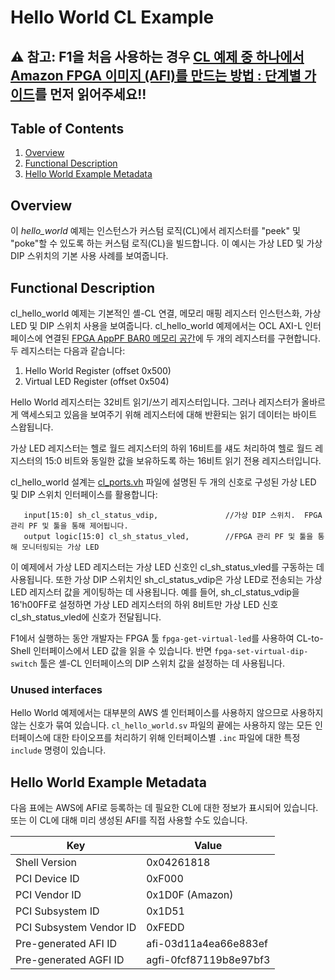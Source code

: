 # Hello World CL Example


## **⚠️ 참고:** F1을 처음 사용하는 경우 [CL 예제 중 하나에서 Amazon FPGA 이미지 (AFI)를 만드는 방법 : 단계별 가이드](./../../../README.md)를 먼저 읽어주세요!!

## Table of Contents

1. [Overview](#overview)
2. [Functional Description](#description)
3. [Hello World Example Metadata](#metadata)


<a name="overview"></a>
## Overview

이 *hello_world* 예제는 인스턴스가 커스텀 로직(CL)에서 레지스터를 "peek" 및 "poke"할 수 있도록 하는 커스텀 로직(CL)을 빌드합니다.
이 예시는 가상 LED 및 가상 DIP 스위치의 기본 사용 사례를 보여줍니다.

<a name="description"></a>
## Functional Description

cl_hello_world 예제는 기본적인 셸-CL 연결, 메모리 매핑 레지스터 인스턴스화, 가상 LED 및 DIP 스위치 사용을 보여줍니다.
cl_hello_world 예제에서는 OCL AXI-L 인터페이스에 연결된 [FPGA AppPF BAR0 메모리 공간](../../../docs/AWS_Fpga_Pcie_Memory_Map.md)에 두 개의 레지스터를 구현합니다. 
두 레지스터는 다음과 같습니다:

1. Hello World Register (offset 0x500)
2. Virtual LED Register (offset 0x504)

Hello World 레지스터는 32비트 읽기/쓰기 레지스터입니다. 그러나 레지스터가 올바르게 액세스되고 있음을 보여주기 위해 레지스터에 대해 반환되는 읽기 데이터는 바이트 스왑됩니다.

가상 LED 레지스터는 헬로 월드 레지스터의 하위 16비트를 섀도 처리하여 헬로 월드 레지스터의 15:0 비트와 동일한 값을 보유하도록 하는 16비트 읽기 전용 레지스터입니다.

cl_hello_world 설계는 [cl_ports.vh](./../../../common/shell_stable/design/interfaces/cl_ports.vh) 파일에 설명된 두 개의 신호로 구성된 가상 LED 및 DIP 스위치 인터페이스를 활용합니다:


```
   input[15:0] sh_cl_status_vdip,               //가상 DIP 스위치.  FPGA 관리 PF 및 툴을 통해 제어됩니다.
   output logic[15:0] cl_sh_status_vled,        //FPGA 관리 PF 및 툴을 통해 모니터링되는 가상 LED
```

이 예제에서 가상 LED 레지스터는 가상 LED 신호인 cl_sh_status_vled를 구동하는 데 사용됩니다. 
또한 가상 DIP 스위치인 sh_cl_status_vdip은 가상 LED로 전송되는 가상 LED 레지스터 값을 게이팅하는 데 사용됩니다. 
예를 들어, sh_cl_status_vdip을 16'h00FF로 설정하면 가상 LED 레지스터의 하위 8비트만 가상 LED 신호 cl_sh_status_vled에 신호가 전달됩니다. 

F1에서 실행하는 동안 개발자는 FPGA 툴 `fpga-get-virtual-led`를 사용하여 CL-to-Shell 인터페이스에서 LED 값을 읽을 수 있습니다. 
반면 `fpga-set-virtual-dip-switch` 툴은 셸-CL 인터페이스의 DIP 스위치 값을 설정하는 데 사용됩니다.

  
### Unused interfaces

Hello World 예제에서는 대부분의 AWS 셸 인터페이스를 사용하지 않으므로 사용하지 않는 신호가 묶여 있습니다.
`cl_hello_world.sv` 파일의 끝에는 사용하지 않는 모든 인터페이스에 대한 타이오프를 처리하기 위해 인터페이스별 `.inc` 파일에 대한 특정 `include` 명령이 있습니다.


<a name="metadata"></a>
## Hello World Example Metadata

다음 표에는 AWS에 AFI로 등록하는 데 필요한 CL에 대한 정보가 표시되어 있습니다.
또는 이 CL에 대해 미리 생성된 AFI를 직접 사용할 수도 있습니다.


| Key   | Value     |
|-----------|------|
| Shell Version | 0x04261818 |
| PCI Device ID | 0xF000 |
| PCI Vendor ID | 0x1D0F (Amazon) |
| PCI Subsystem ID | 0x1D51 |
| PCI Subsystem Vendor ID | 0xFEDD |
| Pre-generated AFI ID | afi-03d11a4ea66e883ef |
| Pre-generated AGFI ID | agfi-0fcf87119b8e97bf3 |

